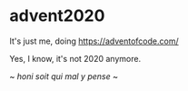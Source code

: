 # advent2020

It's just me, doing https://adventofcode.com/

Yes, I know, it's not 2020 anymore.

~ _honi soit qui mal y pense_ ~
